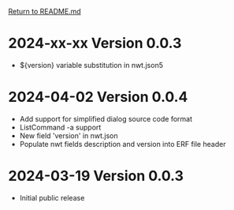 [Return to README.md](README.md)

# 2024-xx-xx Version 0.0.3
* ${version} variable substitution in nwt.json5

# 2024-04-02 Version 0.0.4
* Add support for simplified dialog source code format
* ListCommand -a support
* New field 'version' in nwt.json
* Populate nwt fields description and version into ERF file header

# 2024-03-19 Version 0.0.3
* Initial public release
